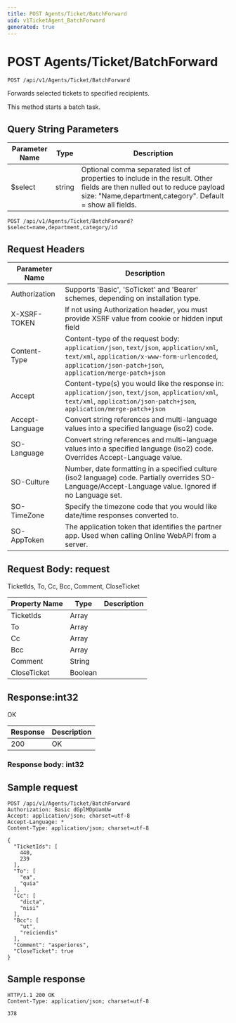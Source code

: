 ```yaml
---
title: POST Agents/Ticket/BatchForward
uid: v1TicketAgent_BatchForward
generated: true
---
```


# POST Agents/Ticket/BatchForward

```http
POST /api/v1/Agents/Ticket/BatchForward
```

Forwards selected tickets to specified recipients.


This method starts a batch task.






## Query String Parameters

| Parameter Name | Type |  Description |
|----------------|------|--------------|
| $select | string |  Optional comma separated list of properties to include in the result. Other fields are then nulled out to reduce payload size: "Name,department,category". Default = show all fields. |

```http
POST /api/v1/Agents/Ticket/BatchForward?$select=name,department,category/id
```


## Request Headers

| Parameter Name | Description |
|----------------|-------------|
| Authorization  | Supports 'Basic', 'SoTicket' and 'Bearer' schemes, depending on installation type. |
| X-XSRF-TOKEN   | If not using Authorization header, you must provide XSRF value from cookie or hidden input field |
| Content-Type | Content-type of the request body: `application/json`, `text/json`, `application/xml`, `text/xml`, `application/x-www-form-urlencoded`, `application/json-patch+json`, `application/merge-patch+json` |
| Accept         | Content-type(s) you would like the response in: `application/json`, `text/json`, `application/xml`, `text/xml`, `application/json-patch+json`, `application/merge-patch+json` |
| Accept-Language | Convert string references and multi-language values into a specified language (iso2) code. |
| SO-Language | Convert string references and multi-language values into a specified language (iso2) code. Overrides Accept-Language value. |
| SO-Culture | Number, date formatting in a specified culture (iso2 language) code. Partially overrides SO-Language/Accept-Language value. Ignored if no Language set. |
| SO-TimeZone | Specify the timezone code that you would like date/time responses converted to. |
| SO-AppToken | The application token that identifies the partner app. Used when calling Online WebAPI from a server. |

## Request Body: request 

TicketIds, To, Cc, Bcc, Comment, CloseTicket 

| Property Name | Type |  Description |
|----------------|------|--------------|
| TicketIds | Array |  |
| To | Array |  |
| Cc | Array |  |
| Bcc | Array |  |
| Comment | String |  |
| CloseTicket | Boolean |  |

## Response:int32

OK

| Response | Description |
|----------------|-------------|
| 200 | OK |

### Response body: int32


## Sample request

```http!
POST /api/v1/Agents/Ticket/BatchForward
Authorization: Basic dGplMDpUamUw
Accept: application/json; charset=utf-8
Accept-Language: *
Content-Type: application/json; charset=utf-8

{
  "TicketIds": [
    440,
    239
  ],
  "To": [
    "ea",
    "quia"
  ],
  "Cc": [
    "dicta",
    "nisi"
  ],
  "Bcc": [
    "ut",
    "reiciendis"
  ],
  "Comment": "asperiores",
  "CloseTicket": true
}
```

## Sample response

```http_
HTTP/1.1 200 OK
Content-Type: application/json; charset=utf-8

378
```